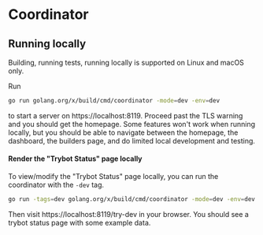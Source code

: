 # Coordinator

## Running locally

Building, running tests, running locally is supported on Linux and macOS only.

Run

```sh
go run golang.org/x/build/cmd/coordinator -mode=dev -env=dev
```

to start a server on https://localhost:8119. Proceed past the TLS warning and
you should get the homepage. Some features won't work when running locally,
but you should be able to navigate between the homepage, the dashboard,
the builders page, and do limited local development and testing.

#### Render the "Trybot Status" page locally

To view/modify the "Trybot Status" page locally, you can run the coordinator
with the `-dev` tag.

```sh
go run -tags=dev golang.org/x/build/cmd/coordinator -mode=dev -env=dev
```

Then visit https://localhost:8119/try-dev in your browser.
You should see a trybot status page with some example data.
